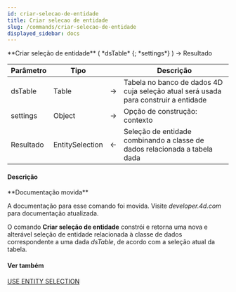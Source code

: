 ```yaml
---
id: criar-selecao-de-entidade
title: Criar selecao de entidade
slug: /commands/criar-selecao-de-entidade
displayed_sidebar: docs
---
```


<!--REF #_command_.Criar selecao de entidade.Syntax-->**Criar seleção de entidade** ( *dsTable* {; *settings*} ) -> Resultado<!-- END REF-->
<!--REF #_command_.Criar selecao de entidade.Params-->
| Parâmetro | Tipo |  | Descrição |
| --- | --- | --- | --- |
| dsTable | Table | &srarr; | Tabela no banco de dados 4D cuja seleção atual será usada para construir a entidade |
| settings | Object | &srarr; | Opção de construção: contexto |
| Resultado | EntitySelection | &larr; | Seleção de entidade combinando a classe de dados relacionada a tabela dada |

<!-- END REF-->

#### Descrição 

<!--REF #_command_.Criar selecao de entidade.Summary-->**Documentação movida**

A documentação para esse comando foi movida.<!-- END REF--> Visite *developer.4d.com* para documentação atualizada.

O comando **Criar seleção de entidade** constrói e retorna uma nova e alterável seleção de entidade relacionada à classe de dados correspondente a uma dada *dsTable*, de acordo com a seleção atual da tabela.

#### Ver também 

[USE ENTITY SELECTION](use-entity-selection.md)  